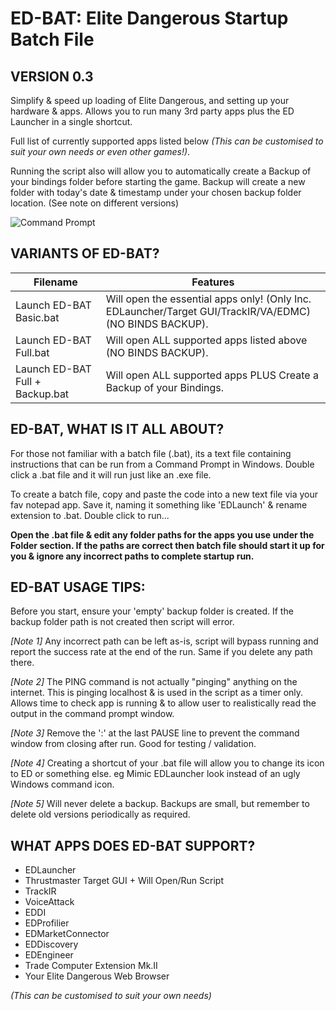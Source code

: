 # ED-BAT: Elite Dangerous Startup Batch File #

## VERSION 0.3 ##


Simplify & speed up loading of Elite Dangerous, and setting up your hardware & apps. Allows you to run many 3rd party apps plus the ED Launcher in a single shortcut.

Full list of currently supported apps listed below _(This can be customised to suit your own needs or even other games!)_.

Running the script also will allow you to automatically create a Backup of your bindings folder before starting the game. Backup will create a new folder with today's date & timestamp under your chosen backup folder location. (See note on different versions)

![Command Prompt](https://github.com/Aussiedroid/AD-ED-EnhancedWarthogScript/blob/master/ED%20Startup%20Batch%20Script%20File/folder.jpg)

## VARIANTS OF ED-BAT? ##

Filename | Features
------------ | -------------
Launch ED-BAT Basic.bat | Will open the essential apps only! (Only Inc. EDLauncher/Target GUI/TrackIR/VA/EDMC) (NO BINDS BACKUP).
Launch ED-BAT Full.bat | Will open ALL supported apps listed above (NO BINDS BACKUP).
Launch ED-BAT Full + Backup.bat | Will open ALL supported apps PLUS Create a Backup of your Bindings.


## ED-BAT, WHAT IS IT ALL ABOUT? ##

For those not familiar with a batch file (.bat), its a text file containing instructions that can be run from a Command Prompt in Windows. Double click a .bat file and it will run just like an .exe file.

To create a batch file, copy and paste the code into a new text file via your fav notepad app. Save it, naming it something like 'EDLaunch' & rename extension to .bat. Double click to run...

__Open the .bat file & edit any folder paths for the apps you use under the Folder section. If the paths are correct then batch file should start it up for you & ignore any incorrect paths to complete startup run.__


## ED-BAT USAGE TIPS: ##

Before you start, ensure your 'empty' backup folder is created. If the backup folder path is not created then script will error.

_[Note 1]_ Any incorrect path can be left as-is, script will bypass running and report the success rate at the end of the run. Same if you delete any path there.

_[Note 2]_ The PING command is not actually "pinging" anything on the internet. This is pinging localhost & is used in the script as a timer only. Allows time to check app is running & to allow user to realistically read the output in the command prompt window.

_[Note 3]_ Remove the ':' at the last PAUSE line to prevent the command window from closing after run. Good for testing / validation.

_[Note 4]_ Creating a shortcut of your .bat file will allow you to change its icon to ED or something else. eg Mimic EDLauncher look instead of an ugly Windows command icon.

_[Note 5]_ Will never delete a backup. Backups are small, but remember to delete old versions periodically as required.



## WHAT APPS DOES ED-BAT SUPPORT? ##

- EDLauncher
- Thrustmaster Target GUI + Will Open/Run Script
- TrackIR
- VoiceAttack
- EDDI
- EDProfilier
- EDMarketConnector
- EDDiscovery
- EDEngineer
- Trade Computer Extension Mk.II
- Your Elite Dangerous Web Browser

_(This can be customised to suit your own needs)_


